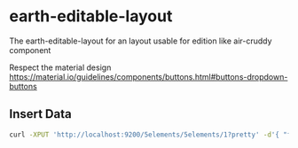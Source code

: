 
# earth-editable-layout


The earth-editable-layout for an layout usable for edition like air-cruddy component

Respect the material design https://material.io/guidelines/components/buttons.html#buttons-dropdown-buttons


## Insert Data

```bash
curl -XPUT 'http://localhost:9200/5elements/5elements/1?pretty' -d'{ "firstname" : "Liloo",  "lastname" : "Dallas" }'
```
 
